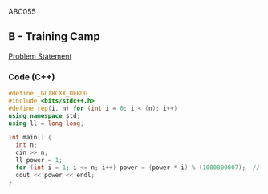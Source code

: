 ABC055

## B - Training Camp
[Problem Statement](https://atcoder.jp/contests/abc055/tasks/abc055_b)

### Code (C++)
```c++
#define _GLIBCXX_DEBUG
#include <bits/stdc++.h>
#define rep(i, n) for (int i = 0; i < (n); i++)
using namespace std;
using ll = long long;

int main() {
  int n;
  cin >> n;
  ll power = 1;
  for (int i = 1; i <= n; i++) power = (power * i) % (1000000007);  // take modulo every time
  cout << power << endl;
}
```